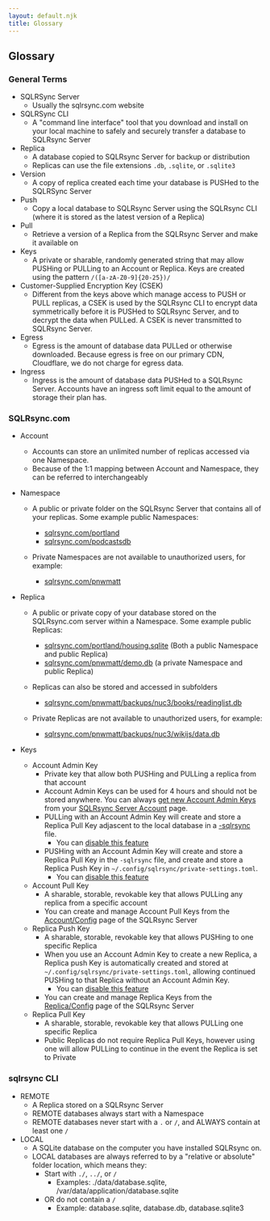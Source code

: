 ```yaml
---
layout: default.njk
title: Glossary
---
```

## Glossary

### General Terms

- SQLRSync Server
  - Usually the sqlrsync.com website
- SQLRSync CLI
  - A "command line interface" tool that you download and install on your local machine to safely and securely transfer a database to SQLRsync Server
- Replica
  - A database copied to SQLRsync Server for backup or distribution
  - Replicas can use the file extensions `.db`, `.sqlite`, or `.sqlite3`
- Version
  - A copy of replica created each time your database is PUSHed to the SQLRSync Server
- Push
  - Copy a local database to SQLRsync Server using the SQLRsync CLI (where it is stored as the latest version of a Replica)
- Pull
  - Retrieve a version of a Replica from the SQLRsync Server and make it available on
- Keys
  - A private or sharable, randomly generated string that may allow PUSHing or PULLing to an Account or Replica. Keys are created using the pattern `/([a-zA-Z0-9]{20-25})/`
- Customer-Supplied Encryption Key (CSEK)
  - Different from the keys above which manage access to PUSH or PULL replicas, a CSEK is used by the SQLRsync CLI to encrypt data symmetrically before it is PUSHed to SQLRsync Server, and to decrypt the data when PULLed. A CSEK is never transmitted to SQLRsync Server.
- Egress
  - Egress is the amount of database data PULLed or otherwise downloaded.  Because egress is free on our primary CDN, Cloudflare, we do not charge for egress data.
- Ingress
  - Ingress is the amount of database data PUSHed to a SQLRsync Server.  Accounts have an ingress soft limit equal to the amount of storage their plan has.

### SQLRsync.com

- Account
  - Accounts can store an unlimited number of replicas accessed via one Namespace.
  - Because of the 1:1 mapping between Account and Namespace, they can be referred to interchangeably
- Namespace

  - A public or private folder on the SQLRsync Server that contains all of your replicas. Some example public Namespaces:

    - [sqlrsync.com/portland](https://sqlrsync.com/portland)
    - [sqlrsync.com/podcastsdb](https://sqlrsync.com/podcastsdb)

  - Private Namespaces are not available to unauthorized users, for example:
    - [sqlrsync.com/pnwmatt](https://sqlrsync.com/pnwmatt)

- Replica

  - A public or private copy of your database stored on the SQLRsync.com server within a Namespace. Some example public Replicas:
    - [sqlrsync.com/portland/housing.sqlite](https://sqlrsync.com/portland/housing.sqlite) (Both a public Namespace and public Replica)
    - [sqlrsync.com/pnwmatt/demo.db](https://sqlrsync.com/pnwmatt/demo.db]) (a private Namespace and public Replica)
  - Replicas can also be stored and accessed in subfolders

    - [sqlrsync.com/pnwmatt/backups/nuc3/books/readinglist.db](https://sqlrsync.com/pnwmatt/backups/nuc3/books/readinglist.db)

  - Private Replicas are not available to unauthorized users, for example:
    - [sqlrsync.com/pnwmatt/backups/nuc3/wikijs/data.db](https://sqlrsync.com/pnwmatt/backups/nuc3/wikijs/data.db)

- Keys
  - Account Admin Key
    - Private key that allow both PUSHing and PULLing a replica from that account
    - Account Admin Keys can be used for 4 hours and should not be stored anywhere. You can always [get new Account Admin Keys](/help/account-admin-keys) from your [SQLRsync Server Account](/namespaces) page.
    - PULLing with an Account Admin Key will create and store a Replica Pull Key adjascent to the local database in a [-sqlrsync](/help/-sqlrsync) file.
      - You can [disable this feature](/help/cli#requestKeys)
    - PUSHing with an Account Admin Key will create and store a Replica Pull Key in the `-sqlrsync` file, and create and store a Replica Push Key in `~/.config/sqlrsync/private-settings.toml`.
      - You can [disable this feature](/help/cli#requestKeys)
  - Account Pull Key
    - A sharable, storable, revokable key that allows PULLing any replica from a specific account
    - You can create and manage Account Pull Keys from the [Account/Config](/help/account-config#keys) page of the SQLRsync Server
  - Replica Push Key
    - A sharable, storable, revokable key that allows PUSHing to one specific Replica
    - When you use an Account Admin Key to create a new Replica, a Replica push Key is automatically created and stored at `~/.config/sqlrsync/private-settings.toml`, allowing continued PUSHing to that Replica without an Account Admin Key.
      - You can [disable this feature](/help/cli#requestKeys)
    - You can create and manage Replica Keys from the [Replica/Config](/help/replica-config#keys) page of the SQLRsync Server
  - Replica Pull Key
    - A sharable, storable, revokable key that allows PULLing one specific Replica
    - Public Replicas do not require Replica Pull Keys, however using one will allow PULLing to continue in the event the Replica is set to Private

### sqlrsync CLI

- REMOTE
  - A Replica stored on a SQLRsync Server
  - REMOTE databases always start with a Namespace
  - REMOTE databases never start with a `.` or `/`, and ALWAYS contain at least one `/`
- LOCAL
  - A SQLite database on the computer you have installed SQLRsync on.
  - LOCAL databases are always referred to by a "relative or absolute" folder location, which means they:
    - Start with `./`, `../`, or `/`
      - Examples: ./data/database.sqlite, /var/data/application/database.sqlite
    - OR do not contain a `/`
      - Example: database.sqlite, database.db, database.sqlite3

